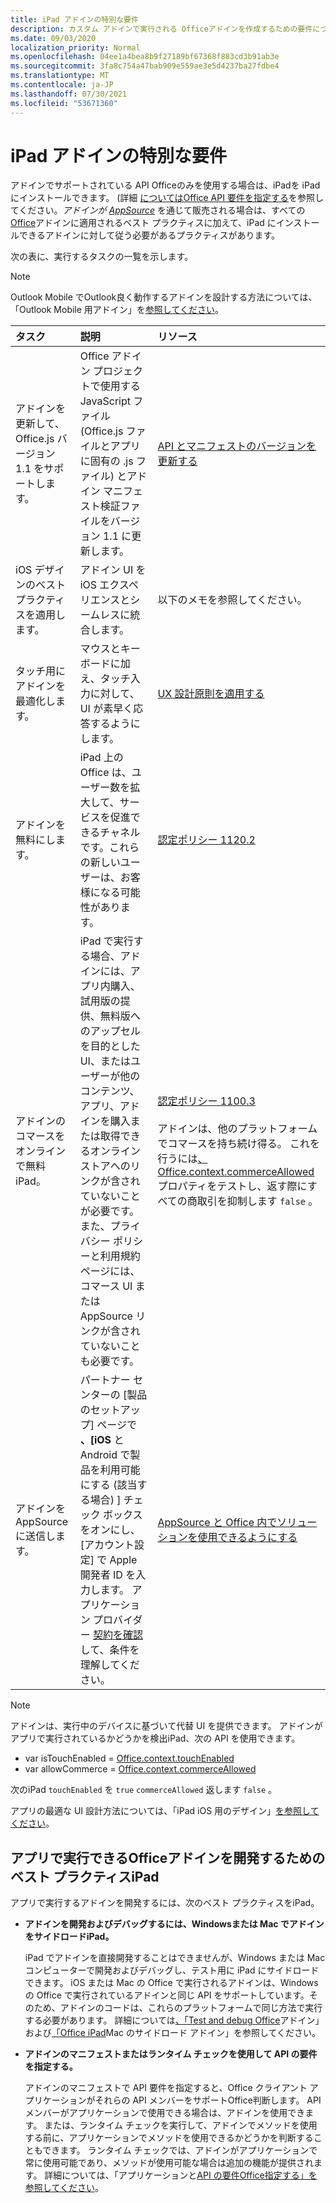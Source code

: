 ```yaml
---
title: iPad アドインの特別な要件
description: カスタム アドインで実行される Officeアドインを作成するための要件について説明iPad。
ms.date: 09/03/2020
localization_priority: Normal
ms.openlocfilehash: 04ee1a4bea8b9f27189bf67368f883cd3b91ab3e
ms.sourcegitcommit: 3fa8c754a47bab909e559ae3e5d4237ba27fdbe4
ms.translationtype: MT
ms.contentlocale: ja-JP
ms.lasthandoff: 07/30/2021
ms.locfileid: "53671360"
---
```

# <a name="special-requirements-for-add-ins-on-the-ipad"></a>iPad アドインの特別な要件

アドインでサポートされている API Officeのみを使用する場合は、iPadを iPad にインストールできます。 (詳細 [についてはOffice API 要件を指定する](specify-office-hosts-and-api-requirements.md)を参照してください。*アドインが [AppSource](https://appsource.microsoft.com)* を通じて販売される場合は、すべての [Office](../concepts/add-in-development-best-practices.md)アドインに適用されるベスト プラクティスに加えて、iPad にインストールできるアドインに対して従う必要があるプラクティスがあります。

次の表に、実行するタスクの一覧を示します。

> [!NOTE]
> Outlook Mobile でOutlook良く動作するアドインを設計する方法については、「Outlook Mobile 用アドイン」を[参照してください](../outlook/outlook-mobile-addins.md)。

|タスク|説明|リソース|
|:-----|:-----|:-----|
|アドインを更新して、Office.js バージョン 1.1 をサポートします。|Office アドイン プロジェクトで使用する JavaScript ファイル (Office.js ファイルとアプリに固有の .js ファイル) とアドイン マニフェスト検証ファイルをバージョン 1.1 に更新します。|[API とマニフェストのバージョンを更新する](update-your-javascript-api-for-office-and-manifest-schema-version.md)|
|iOS デザインのベスト プラクティスを適用します。|アドイン UI を iOS エクスペリエンスとシームレスに統合します。| 以下のメモを参照してください。 |
|タッチ用にアドインを最適化します。|マウスとキーボードに加え、タッチ入力に対して、UI が素早く応答するようにします。|[UX 設計原則を適用する](../concepts/add-in-development-best-practices.md#apply-ux-design-principles)|
|アドインを無料にします。|iPad 上の Office は、ユーザー数を拡大して、サービスを促進できるチャネルです。これらの新しいユーザーは、お客様になる可能性があります。|[認定ポリシー 1120.2](/legal/marketplace/certification-policies#11202-acquisition-pricing-and-terms)|
|アドインのコマースをオンラインで無料iPad。|iPad で実行する場合、アドインには、アプリ内購入、試用版の提供、無料版へのアップセルを目的とした UI、またはユーザーが他のコンテンツ、アプリ、アドインを購入または取得できるオンライン ストアへのリンクが含されていないことが必要です。また、プライバシー ポリシーと利用規約ページには、コマース UI または AppSource リンクが含されていないことも必要です。|[認定ポリシー 1100.3](/legal/marketplace/certification-policies#11003-selling-additional-features)<br><br>アドインは、他のプラットフォームでコマースを持ち続け得る。 これを行うには[、Office.context.commerceAllowed](/javascript/api/office/office.context#commerceAllowed)プロパティをテストし、返す際にすべての商取引を抑制します `false` 。|
|アドインを AppSource に送信します。|パートナー センターの [製品のセットアップ] ページで **、[iOS** と Android で製品を利用可能にする (該当する場合) ] チェック ボックスをオンにし、[アカウント設定] で Apple 開発者 ID を入力します。 アプリケーション プロバイダー [契約を確認](https://go.microsoft.com/fwlink/?linkid=715691) して、条件を理解してください。|[AppSource と Office 内でソリューションを使用できるようにする](/office/dev/store/submit-to-appsource-via-partner-center)|

> [!NOTE]
> アドインは、実行中のデバイスに基づいて代替 UI を提供できます。 アドインがアプリで実行されているかどうかを検出iPad、次の API を使用できます。
>
> - var isTouchEnabled = [Office.context.touchEnabled](/javascript/api/office/office.context#touchEnabled)
> - var allowCommerce = [Office.context.commerceAllowed](/javascript/api/office/office.context#commerceAllowed)
>
> 次のiPad `touchEnabled` を `true` `commerceAllowed` 返します `false` 。
>
> アプリの最適な UI 設計方法については、「iPad iOS 用のデザイン」[を参照してください](https://developer.apple.com/library/ios/documentation/UserExperience/Conceptual/MobileHIG/)。

## <a name="best-practices-for-developing-office-add-ins-that-can-run-on-ipad"></a>アプリで実行できるOfficeアドインを開発するためのベスト プラクティスiPad

アプリで実行するアドインを開発するには、次のベスト プラクティスをiPad。

-  **アドインを開発およびデバッグするには、Windowsまたは Mac でアドインをサイドロードiPad。**

    iPad でアドインを直接開発することはできませんが、Windows または Mac コンピューターで開発およびデバッグし、テスト用に iPad にサイドロードできます。 iOS または Mac の Office で実行されるアドインは、Windows の Office で実行されているアドインと同じ API をサポートしています。そのため、アドインのコードは、これらのプラットフォームで同じ方法で実行する必要があります。 詳細については[、「Test and debug Office](../testing/test-debug-office-add-ins.md)アドイン」および[「Office iPad](../testing/sideload-an-office-add-in-on-ipad-and-mac.md)Mac のサイドロード アドイン」を参照してください。

-  **アドインのマニフェストまたはランタイム チェックを使用して API の要件を指定する。**

    アドインのマニフェストで API 要件を指定すると、Office クライアント アプリケーションがそれらの API メンバーをサポートOffice判断します。 API メンバーがアプリケーションで使用できる場合は、アドインを使用できます。 または、ランタイム チェックを実行して、アドインでメソッドを使用する前に、アプリケーションでメソッドを使用できるかどうかを判断することもできます。 ランタイム チェックでは、アドインがアプリケーションで常に使用可能であり、メソッドが使用可能な場合は追加の機能が提供されます。 詳細については、「アプリケーションと[API の要件Office指定する」を参照してください](specify-office-hosts-and-api-requirements.md)。
